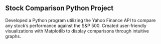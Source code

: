 ## Stock Comparison Python Project
Developed a Python program utilizing the Yahoo Finance API to compare any stock’s performance against the S&P 500. Created user-friendly visualizations with Matplotlib to display comparisons through intuitive graphs.
